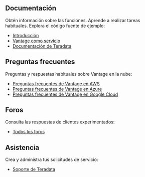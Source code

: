 Documentación
-------------

Obtén información sobre las funciones. Aprende a realizar tareas habituales. Explora el código fuente de ejemplo:

-   [Introducción](https://quickstarts.teradata.com/)
-   [Vantage como servicio](https://docs.teradata.com/r/Vantage-on-AWS-Azure-and-Google-Cloud/June-2022)
-   [Documentación de Teradata](https://docs.teradata.com)

Preguntas frecuentes
--------------------

Preguntas y respuestas habituales sobre Vantage en la nube:

-   [Preguntas frecuentes de Vantage en AWS](https://www.teradata.com/Cloud/AWS/FAQs)
-   [Preguntas frecuentes de Vantage en Azure](https://www.teradata.com/Cloud/Azure/FAQs)
-   [Preguntas frecuentes de Vantage en Google Cloud](https://www.teradata.com/Cloud/Google-Cloud/FAQs)

Foros
-----

Consulta las respuestas de clientes experimentados:

-   [Todos los foros](https://support.teradata.com/community?id=community_forum_list)

Asistencia
----------

Crea y administra tus solicitudes de servicio:

-   [Soporte de Teradata](https://support.teradata.com/)
